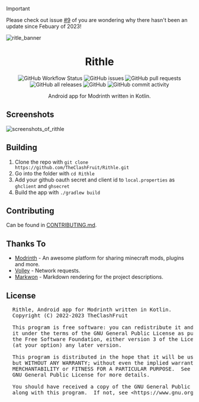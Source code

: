 > [!IMPORTANT]
> Please check out issue [#9](https://github.com/TheClashFruit/Rithle/issues/9) of you are wondering why there hasn't been an update since Febuary of 2023!

![ritle_banner](https://user-images.githubusercontent.com/55049569/218251089-1782245b-d742-4ecd-b743-77c18811dba6.svg)

<h1 align="center">
  Rithle
</h1>

<p align="center">
  <img alt="GitHub Workflow Status" src="https://github.com/TheClashFruit/Rithle/actions/workflows/android.yml/badge.svg">
  <img alt="GitHub issues" src="https://img.shields.io/github/issues-raw/TheClashFruit/Rithle?label=issues">
  <img alt="GitHub pull requests" src="https://img.shields.io/github/issues-pr-raw/TheClashFruit/Rithle?label=pull+requests">
  <img alt="GitHub all releases" src="https://img.shields.io/github/downloads/TheClashFruit/Rithle/total">
  
  <img alt="GitHub" src="https://img.shields.io/github/license/TheClashFruit/Rithle">
  <img alt="GitHub commit activity" src="https://img.shields.io/github/commit-activity/w/TheClashFruit/Rithle">
</p>

<p align="center">
  Android app for Modrinth written in Kotlin.
</p>

<h2>
  Screenshots
</h2>

![screenshots_of_rithle](https://user-images.githubusercontent.com/55049569/222969306-a26a90d4-769a-4564-bd85-a4fa90638997.png)

<h2>
  Building
</h2>

<!--
<p>
  Currently you can find prebuilt APKs in my F-Droid repo. <br />
  Repo Url: https://fdroid.theclashfruit.me/repo/.
</p>
-->

<p>
  <ol>
    <li>Clone the repo with <code>git clone https://github.com/TheClashFruit/Rithle.git</code></li>
    <li>Go into the folder with <code>cd Rithle</code></li>
    <li>Add your github oauth secret and client id to <code>local.properties</code> as <code>ghclient</code> and <code>ghsecret</code></li>
    <li>Build the app with <code>./gradlew build</code></li>
  </ol>
</p>

<h2>
  Contributing
</h2>

<p>
  Can be found in <a href="CONTRIBUTING.md">CONTRIBUTING.md</a>.
</p>

<h2>
  Thanks To
</h2>

<p>
  <ul>
    <li><a href="https://modrinth.com">Modrinth</a> - An awesome platform for sharing minecraft mods, plugins and more.</li>
    <li><a href="https://github.com/google/volley">Volley</a> - Network requests.</li>
    <li><a href="https://github.com/noties/Markwon">Markwon</a> - Markdown rendering for the project descriptions.</li>
  </ul>
</p>

<h2>
  License
</h2>

<pre>
  Rithle, Android app for Modrinth written in Kotlin.
  Copyright (C) 2022-2023 TheClashFruit

  This program is free software: you can redistribute it and/or modify
  it under the terms of the GNU General Public License as published by
  the Free Software Foundation, either version 3 of the License, or
  (at your option) any later version.

  This program is distributed in the hope that it will be useful,
  but WITHOUT ANY WARRANTY; without even the implied warranty of
  MERCHANTABILITY or FITNESS FOR A PARTICULAR PURPOSE.  See the
  GNU General Public License for more details.

  You should have received a copy of the GNU General Public License
  along with this program.  If not, see &lt;https://www.gnu.org/licenses/&gt;.
</pre>
